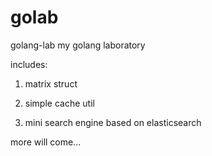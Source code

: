 # golab
golang-lab
my golang laboratory

includes: 

1. matrix struct 

2. simple cache util 

3. mini search engine based on elasticsearch

more will come...

